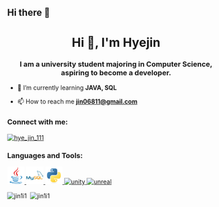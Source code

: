 ## Hi there 👋

<h1 align="center">Hi 👋, I'm Hyejin</h1>
<h3 align="center">I am a university student majoring in Computer Science, aspiring to become a developer.</h3>

- 🌱 I’m currently learning **JAVA, SQL**

- 📫 How to reach me **jin06811@gmail.com**

<h3 align="left">Connect with me:</h3>
<p align="left">
<a href="https://instagram.com/hye_jin_111" target="blank"><img align="center" src="https://raw.githubusercontent.com/rahuldkjain/github-profile-readme-generator/master/src/images/icons/Social/instagram.svg" alt="hye_jin_111" height="30" width="40" /></a>
</p>

<h3 align="left">Languages and Tools:</h3>
<p align="left"> <a href="https://www.java.com" target="_blank" rel="noreferrer"> <img src="https://raw.githubusercontent.com/devicons/devicon/master/icons/java/java-original.svg" alt="java" width="40" height="40"/> </a> <a href="https://www.mysql.com/" target="_blank" rel="noreferrer"> <img src="https://raw.githubusercontent.com/devicons/devicon/master/icons/mysql/mysql-original-wordmark.svg" alt="mysql" width="40" height="40"/> </a> <a href="https://www.python.org" target="_blank" rel="noreferrer"> <img src="https://raw.githubusercontent.com/devicons/devicon/master/icons/python/python-original.svg" alt="python" width="40" height="40"/> </a> <a href="https://unity.com/" target="_blank" rel="noreferrer"> <img src="https://www.vectorlogo.zone/logos/unity3d/unity3d-icon.svg" alt="unity" width="40" height="40"/> </a> <a href="https://unrealengine.com/" target="_blank" rel="noreferrer"> <img src="https://raw.githubusercontent.com/kenangundogan/fontisto/036b7eca71aab1bef8e6a0518f7329f13ed62f6b/icons/svg/brand/unreal-engine.svg" alt="unreal" width="40" height="40"/> </a> </p>


<img align="center" src="https://github-readme-stats.vercel.app/api/top-langs?username=jin1i1&show_icons=true&theme=dark&locale=en&layout=compact" alt="jin1i1" />
&nbsp;<img align="center" src="https://github-readme-stats.vercel.app/api?username=jin1i1&show_icons=true&theme=dark&hide_border=true&title_color=004386&icon_color=004386&layout=compact&locale=en" alt="jin1i1" />


<!--[jin1i1's github stats](https://github-readme-stats.vercel.app/api?username=jin1i1&show_icons=true&theme=dark)
[![jin1i1's github stats](https://github-readme-stats.vercel.app/api/top-langs/?username=jin1i1&show_icons=true&theme=dark&hide_border=true&title_color=004386&icon_color=004386&layout=compact)](https://github.com/jin1i1)-->


<!--
**jin1i1/jin1i1** is a ✨ _special_ ✨ repository because its `README.md` (this file) appears on your GitHub profile.

Here are some ideas to get you started:

- 🔭 I’m currently working on ...
- 🌱 I’m currently learning ...
- 👯 I’m looking to collaborate on ...
- 🤔 I’m looking for help with ...
- 💬 Ask me about ...
- 📫 How to reach me: ...
- 😄 Pronouns: ...
- ⚡ Fun fact: ...
-->
